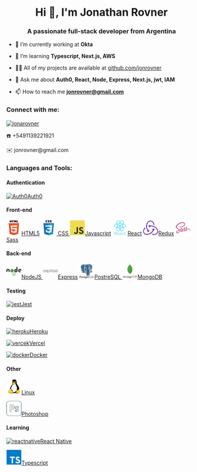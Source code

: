 <h1 align="center">Hi 👋, I'm Jonathan Rovner</h1>
<h3 align="center">A passionate full-stack developer from Argentina</h3>

- 🔭 I’m currently working at **Okta**

- 🌱 I’m learning **Typescript, Next.js, AWS**


- 👨‍💻 All of my projects are available at [github.com/jonrovner](github.com/jonrovner)

- 💬 Ask me about **Auth0, React, Node, Express, Next.js, jwt, IAM**

- 📫 How to reach me **jonrovner@gmail.com**

<h3 align="left">Connect with me:</h3>
<p align="left">
<a href="https://linkedin.com/in/jonarovner" target="blank"><img align="center" src="https://raw.githubusercontent.com/rahuldkjain/github-profile-readme-generator/master/src/images/icons/Social/linked-in-alt.svg" alt="jonarovner" height="30" width="40" /></a>
</p>
<p>☎️ +5491139221921</p>
<p>✉️ jonrovner@gmail.com</p>

<h3 align="left">Languages and Tools:</h3>

<h4>Authentication</h4>
<p align="left"><a href="https://auth0.com" target="_blank" rel="noreferrer"> <img src="https://global.discourse-cdn.com/auth0/original/3X/2/9/29f71c18beab11bce67eb8ca6d95b5a6317f2d0d.svg" alt="Auth0" width="40" height="80"/>Auth0</a> 

<h4>Front-end</h4>
<p align="left"><a href="https://www.w3.org/html/" target="_blank" rel="noreferrer"> <img src="https://raw.githubusercontent.com/devicons/devicon/master/icons/html5/html5-original-wordmark.svg" alt="html5" width="40" height="40"/>HTML5</a> 
<a href="https://www.w3schools.com/css/" target="_blank" rel="noreferrer"> <img src="https://raw.githubusercontent.com/devicons/devicon/master/icons/css3/css3-original-wordmark.svg" alt="css3" width="40" height="40"/> CSS </a>
<a href="https://developer.mozilla.org/en-US/docs/Web/JavaScript" target="_blank" rel="noreferrer"> <img src="https://raw.githubusercontent.com/devicons/devicon/master/icons/javascript/javascript-original.svg" alt="javascript" width="40" height="40"/>Javascript</a> 
<a href="https://reactjs.org/" target="_blank" rel="noreferrer"> <img src="https://raw.githubusercontent.com/devicons/devicon/master/icons/react/react-original-wordmark.svg" alt="react" width="40" height="40"/>React</a>
<a href="https://redux.js.org" target="_blank" rel="noreferrer"> <img src="https://raw.githubusercontent.com/devicons/devicon/master/icons/redux/redux-original.svg" alt="redux" width="40" height="40"/>Redux</a> 
<a href="https://sass-lang.com" target="_blank" rel="noreferrer"> <img src="https://raw.githubusercontent.com/devicons/devicon/master/icons/sass/sass-original.svg" alt="sass" width="40" height="40"/>Sass</a></p>

<h4>Back-end</h4>
 <p align="left"><a href="https://nodejs.org" target="_blank" rel="noreferrer"> <img src="https://raw.githubusercontent.com/devicons/devicon/master/icons/nodejs/nodejs-original-wordmark.svg" alt="nodejs" width="40" height="40"/>NodeJS </a>  
<a href="https://expressjs.com" target="_blank" rel="noreferrer"> <img src="https://raw.githubusercontent.com/devicons/devicon/master/icons/express/express-original-wordmark.svg" alt="express" width="40" height="40"/>Express</a> 
<a href="https://www.postgresql.org" target="_blank" rel="noreferrer"> <img src="https://raw.githubusercontent.com/devicons/devicon/master/icons/postgresql/postgresql-original-wordmark.svg" alt="postgresql" width="40" height="40"/>PostreSQL </a> 
<a href="https://www.mongodb.com/" target="_blank" rel="noreferrer"> <img src="https://raw.githubusercontent.com/devicons/devicon/master/icons/mongodb/mongodb-original-wordmark.svg" alt="mongodb" width="40" height="40"/>MongoDB </a> </p>

<h4>Testing</h4>
<p align="left"><a href="https://jestjs.io" target="_blank" rel="noreferrer"> <img src="https://www.vectorlogo.zone/logos/jestjsio/jestjsio-icon.svg" alt="jest" width="40" height="40"/>Jest </a> </p>

<h4>Deploy</h4>
<p align="left"><a href="https://heroku.com" target="_blank" rel="noreferrer"> <img src="https://www.vectorlogo.zone/logos/heroku/heroku-icon.svg" alt="heroku" width="40" height="40"/>Heroku</a> 
<p align="left"><a href="https://vercel.com" target="_blank" rel="noreferrer"> <img src="https://www.vectorlogo.zone/logos/vercel/vercel-icon.svg" alt="vercek" width="40" height="40"/>Vercel</a> 
<p align="left"><a href="https://docker.com" target="_blank" rel="noreferrer"> <img src="https://www.vectorlogo.zone/logos/vercel/docker-icon.svg" alt="docker" width="40" height="40"/>Docker</a> 
  
<h4>Other</h4>  
  
<p align="left"><a href="https://www.linux.org/" target="_blank" rel="noreferrer"> <img src="https://raw.githubusercontent.com/devicons/devicon/master/icons/linux/linux-original.svg" alt="linux" width="40" height="40"/>Linux</a> </p>
 <p align="left"><a href="https://www.photoshop.com/en" target="_blank" rel="noreferrer"> <img src="https://raw.githubusercontent.com/devicons/devicon/master/icons/photoshop/photoshop-line.svg" alt="photoshop" width="40" height="40"/>Photoshop</a> </p>

<h4>Learning</h4>
 <p align="left"><a href="https://reactnative.dev/" target="_blank" rel="noreferrer"> <img src="https://reactnative.dev/img/header_logo.svg" alt="reactnative" width="40" height="40"/>React Native</a> </p>
<p align="left"><a href="https://www.typescriptlang.org/" target="_blank" rel="noreferrer"> <img src="https://raw.githubusercontent.com/devicons/devicon/master/icons/typescript/typescript-original.svg" alt="typescript" width="40" height="40"/>Typescript</a> </p>

